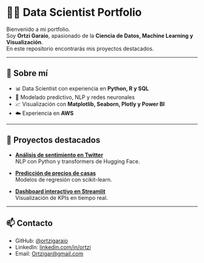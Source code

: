 # 👨‍💻 Data Scientist Portfolio

Bienvenido a mi portfolio.  
Soy **Ortzi Garaio**, apasionado de la **Ciencia de Datos, Machine Learning y Visualización**.  
En este repositorio encontrarás mis proyectos destacados.

---

## 🚀 Sobre mí
- 📊 Data Scientist con experiencia en **Python, R y SQL**  
- 🤖 Modelado predictivo, NLP y redes neuronales  
- 📈 Visualización con **Matplotlib, Seaborn, Plotly y Power BI**  
- ☁️ Experiencia en **AWS**  

---

## 📂 Proyectos destacados
- **[Análisis de sentimiento en Twitter](./projects/twitter-sentiment/)**  
  NLP con Python y transformers de Hugging Face.  

- **[Predicción de precios de casas](./projects/house-prices/)**  
  Modelos de regresión con scikit-learn.  

- **[Dashboard interactivo en Streamlit](./projects/streamlit-dashboard/)**  
  Visualización de KPIs en tiempo real.  

---

## 📫 Contacto
- GitHub: [@ortzigaraio](https://github.com/ortzigaraio)  
- LinkedIn: [linkedin.com/in/ortzi](https://linkedin.com/in/ortzixd)  
- Email: Ortzigar@gmail.com  
